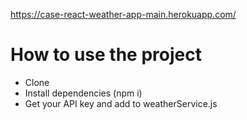 https://case-react-weather-app-main.herokuapp.com/

# How to use the project

- Clone
- Install dependencies (npm i)
- Get your API key and add to weatherService.js

